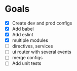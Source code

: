 # Goals

- [x] Create dev and prod configs
- [x] Add babel
- [x] Add eslint
- [x] multiple modules
- [ ] directives, services
- [ ] ui router with several events
- [ ] merge configs
- [ ] Add unit tests
